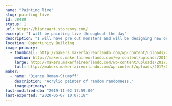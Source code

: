 ```yaml
---
name: "Painting live"
slug: painting-live
id: 38480
status: 1
url: https://biancaart.storenvy.com/
excerpt: "I will be painting live throughout the day"
description: "I will have pre cut monsters and will be designing new ones on the spot while painting them live."
location: Opportunity Building
image-primary:
  - thumbnail: http://makers.makerfaireorlando.com/wp-content/uploads/2017/07/monsters-150x150.jpg
    medium: http://makers.makerfaireorlando.com/wp-content/uploads/2017/07/monsters-297x300.jpg
    large: http://makers.makerfaireorlando.com/wp-content/uploads/2017/07/monsters-1013x1024.jpg
    full: http://makers.makerfaireorlando.com/wp-content/uploads/2017/07/monsters.jpg
maker:
  - name: "Bianca Roman-Stumpff"
    description: "Acrylic painter of random randomness."
    image-primary: 
last-modified-db: "2019-11-02 17:59:00"
last-exported: "2020-05-07 10:07:18"
---
```

